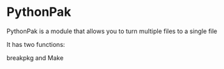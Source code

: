 # PythonPak
PythonPak is a module that allows you to turn multiple files to a single file

It has two functions:

breakpkg and
Make


